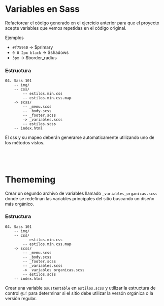 # Variables en Sass

Refactorear el código generado en el ejercicio anterior para que el proyecto acepte variables que vemos repetidas en el código original.

Ejemplos
* `#f75940` -> $primary
* `0 0 2px black` -> $shadows
* `3px` -> $border_radius

### Estructura
```
04. Sass 101
	-- img/
	-- css/
		-- estilos.min.css
		-- estilos.min.css.map
	-> scss/
		-- _menu.scss
		-- _body.scss
		-- _footer.scss
		-> _variables.scss
		-- estilos.scss
	-- index.html
```
El css y su mapeo deberán generarse automaticamente utilizando uno de los métodos vistos.

## &nbsp;
# Thememing

Crear un segundo archivo de variables llamado `_variables_organicas.scss` donde se redefinan las variables principales del sitio buscando un diseño más orgánico. 


### Estructura
```
04. Sass 101
	-- img/
	-- css/
		-- estilos.min.css
		-- estilos.min.css.map
	-> scss/
		-- _menu.scss
		-- _body.scss
		-- _footer.scss
		-- _variables.scss
		-> _variables_organicas.scss
		-- estilos.scss
	-- index.html
```

Crear una variable `$sustentable` en `estilos.scss` y utilizar la estructura de control `@if` para determinar si el sitio debe utilizar la versón orgánica o la versión regular.
